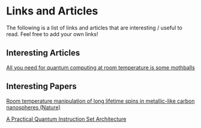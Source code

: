 # Links and Articles

The following is a list of links and articles that are interesting / useful to read. Feel free to add your own links!

## Interesting Articles

[All you need for quantum computing at room temperature is some mothballs](http://www.theregister.co.uk/2016/07/21/all_you_need_for_quantum_computing_at_room_temperature_is_some_mothballs/)

## Interesting Papers

[Room temperature manipulation of long lifetime spins in metallic-like carbon nanospheres (Nature)](http://www.nature.com/ncomms/2016/160718/ncomms12232/full/ncomms12232.html)

[A Practical Quantum Instruction Set Architecture](https://arxiv.org/pdf/1608.03355.pdf)